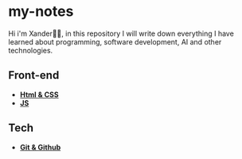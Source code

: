 # my-notes
Hi i'm Xander👋🏼, in this repository I will write down everything I have learned about programming, software development, AI and other technologies.

## Front-end
- [**Html & CSS**](HTML%20&%20CSS/html-css.md)
- [**JS**](JS/javascript.md)

## Tech
- [**Git & Github**](Git%20&%20Github/git-github.md)
